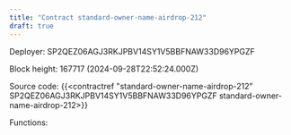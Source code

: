```yaml
---
title: "Contract standard-owner-name-airdrop-212"
draft: true
---
```

Deployer: SP2QEZ06AGJ3RKJPBV14SY1V5BBFNAW33D96YPGZF


 



Block height: 167717 (2024-09-28T22:52:24.000Z)

Source code: {{<contractref "standard-owner-name-airdrop-212" SP2QEZ06AGJ3RKJPBV14SY1V5BBFNAW33D96YPGZF standard-owner-name-airdrop-212>}}

Functions:


